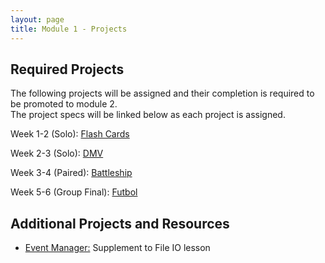 ```yaml
---
layout: page
title: Module 1 - Projects
---
```


## Required Projects
The following projects will be assigned and their completion is required to be promoted to module 2.  
The project specs will be linked below as each project is assigned.


<!-- Week 1 (Ungraded): [Credit Check](./credit_check.markdown)-->
<!-- Alternate between Flash Cards and War or Peace for repeaters -->
<!-- Week 1-2 (Solo): [War or Peace](./war_or_peace/)-->
Week 1-2 (Solo): [Flash Cards](./flashcards/)  

<!-- Week 1-2 (Solo):  [Flash Cards](./flashcards/)-->
Week 2-3 (Solo): [DMV](./dmv/)  

<!-- Week 2-3 (Solo): TBD -->
<!-- Option to add more advanced option with Connect Four as other pair project -->
<!-- Week 3-4 (Paired): TBD -->
Week 3-4 (Paired):  [Battleship](./battleship/)  
<!-- Week 5-6 (Group Final): [Futbol](./futbol_pd/) -->
  
Week 5-6 (Group Final): [Futbol](./futbol_pd/)  

## Additional Projects and Resources

- [Event Manager:](./event_manager.markdown) Supplement to File IO lesson
